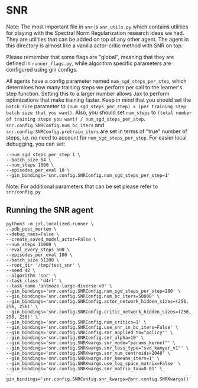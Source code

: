 # SNR

Note: The most important file in `snr` is `snr_utils.py` which contains utilities
for playing with the Spectral Norm Regularization research ideas we had. They
are utilities that can be added on top of any other agent. The agent in this
directory is almost like a vanilla actor-critic method with SNR on top.

Please remember that some flags are "global", meaning that they are defined in
`runner_flags.py`, while algorithm specific parameters are configured using
gin configs.

All agents have a config parameter named `num_sgd_steps_per_step`, which
determines how many training steps we perform per call to the learner's step
function. Setting this to a larger number allows Jax to perform optimizations
that make training faster. Keep in mind that you should set the `batch_size`
parameter to `(num_sgd_steps_per_step) x (per training step batch size that you want)`.
Also, you should set `num_steps` to
`(total number of training steps you want) / num_sgd_steps_per_step`.
`snr.config.SNRConfig.num_bc_iters` and `snr.config.SNRConfig.pretrain_iters`
are set in terms of "true" number of steps, i.e. no need to account for
`num_sgd_steps_per_step`.
For easier local debugging, you can set:
```
--num_sgd_steps_per_step 1 \
--batch_size 64 \
--num_steps 1000 \
--episodes_per_eval 10 \
--gin_bindings='snr.config.SNRConfig.num_sgd_steps_per_step=1'
```

Note: For additional parameters that can be set please refer to `snr/config.py`

## Running the SNR agent
```
python3 -m jrl.localized.runner \
--pdb_post_mortem \
--debug_nans=False \
--create_saved_model_actor=False \
--num_steps 11000 \
--eval_every_steps 500 \
--episodes_per_eval 100 \
--batch_size 51200 \
--root_dir '/tmp/test_snr' \
--seed 42 \
--algorithm 'snr' \
--task_class 'd4rl' \
--task_name 'antmaze-large-diverse-v0' \
--gin_bindings='snr.config.SNRConfig.num_sgd_steps_per_step=200' \
--gin_bindings='snr.config.SNRConfig.num_bc_iters=50000' \
--gin_bindings='snr.config.SNRConfig.actor_network_hidden_sizes=(256, 256, 256)' \
--gin_bindings='snr.config.SNRConfig.critic_network_hidden_sizes=(256, 256, 256)' \
--gin_bindings='snr.config.SNRConfig.num_critics=1' \
--gin_bindings='snr.config.SNRConfig.use_snr_in_bc_iters=False' \
--gin_bindings='snr.config.SNRConfig.snr_applied_to="policy"' \
--gin_bindings='snr.config.SNRConfig.snr_alpha=10' \
--gin_bindings='snr.config.SNRKwargs.snr_mode="params_kernel"' \
--gin_bindings='snr.config.SNRKwargs.snr_loss_type="svd_kamyar_v1"' \
--gin_bindings='snr.config.SNRKwargs.snr_num_centroids=2048' \
--gin_bindings='snr.config.SNRKwargs.snr_kmeans_iters=1' \
--gin_bindings='snr.config.SNRKwargs.use_log_space_matrix=False' \
--gin_bindings='snr.config.SNRKwargs.snr_matrix_tau=0.01' \
--gin_bindings='snr.config.SNRConfig.snr_kwargs=@snr.config.SNRKwargs()'
```
